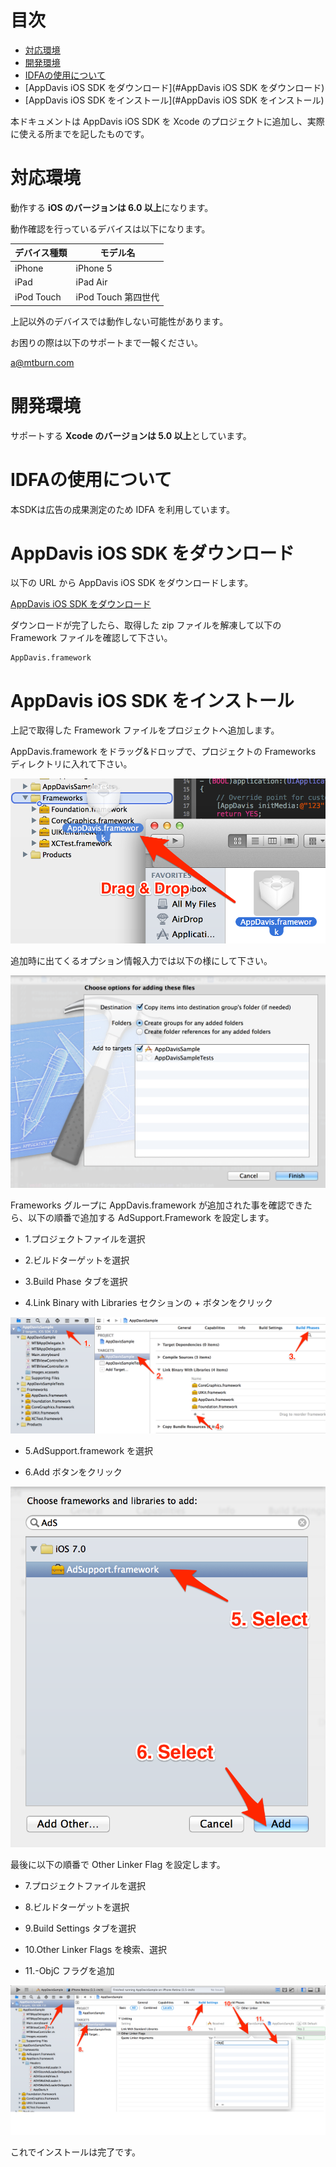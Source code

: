 # 目次

* [対応環境](#対応環境)
* [開発環境](#開発環境)
* [IDFAの使用について](#IDFAの使用について)
* [AppDavis iOS SDK をダウンロード](#AppDavis iOS SDK をダウンロード)
* [AppDavis iOS SDK をインストール](#AppDavis iOS SDK をインストール)

本ドキュメントは AppDavis iOS SDK を Xcode のプロジェクトに追加し、実際に使える所までを記したものです。

# 対応環境

動作する **iOS のバージョンは 6.0 以上**になります。

動作確認を行っているデバイスは以下になります。

| デバイス種類 |                    モデル名                     |
|--------------|-------------------------------------------------|
|    iPhone    |             iPhone 5                            |
|     iPad     |              iPad Air                           |
|  iPod Touch  |        iPod Touch 第四世代                      |

上記以外のデバイスでは動作しない可能性があります。

お困りの際は以下のサポートまで一報ください。

[a@mtburn.com](a@mtburn.com)

# 開発環境

サポートする **Xcode のバージョンは 5.0 以上**としています。

# IDFAの使用について

本SDKは広告の成果測定のため IDFA を利用しています。

# AppDavis iOS SDK をダウンロード

以下の URL から AppDavis iOS SDK をダウンロードします。

[AppDavis iOS SDK をダウンロード](https://banner.dspcdn.com/mtbimg/resource/AppDavis.1.0.4.zip)

ダウンロードが完了したら、取得した zip ファイルを解凍して以下の Framework ファイルを確認して下さい。

```
AppDavis.framework
```

# AppDavis iOS SDK をインストール

上記で取得した Framework ファイルをプロジェクトへ追加します。

AppDavis.framework をドラッグ&ドロップで、プロジェクトの Frameworks ディレクトリに入れて下さい。


![](Install_SDK_Guide_Images/framework_add.png)


追加時に出てくるオプション情報入力では以下の様にして下さい。


![](Install_SDK_Guide_Images/choose_options.png)


Frameworks グループに AppDavis.framework が追加された事を確認できたら、以下の順番で追加する AdSupport.Framework を設定します。

- 1.プロジェクトファイルを選択

- 2.ビルドターゲットを選択

- 3.Build Phase タブを選択

- 4.Link Binary with Libraries セクションの + ボタンをクリック


![](Install_SDK_Guide_Images/goto_build_phases.png)


- 5.AdSupport.framework を選択

- 6.Add ボタンをクリック


![](Install_SDK_Guide_Images/select_adsupport_framework.png)

最後に以下の順番で Other Linker Flag を設定します。

- 7.プロジェクトファイルを選択

- 8.ビルドターゲットを選択

- 9.Build Settings タブを選択

- 10.Other Linker Flags を検索、選択

- 11.-ObjC フラグを追加

![](Install_SDK_Guide_Images/other_linker_flags.png)

これでインストールは完了です。
